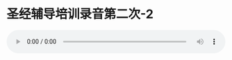 # 圣经辅导培训录音第二次-2

<audio style="width: 100%;" preload="false" controls controlslist="nodownload"><source src="//cdn.simai.ml/audio/mp3/old/12244.mp3" type="audio/mpeg">Your browser does not support the audio element.</audio>


